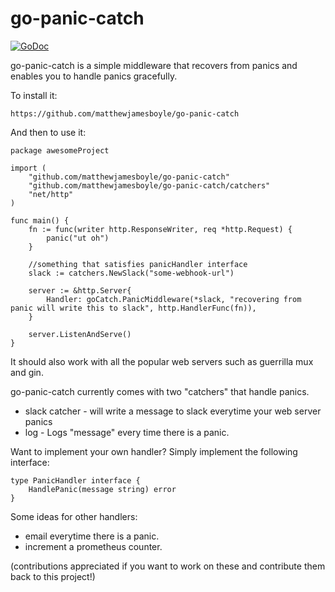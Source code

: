 # go-panic-catch
[![GoDoc](https://godoc.org/github.com/MatthewJamesBoyle/go-panic-catch?status.svg)](https://godoc.org/github.com/MatthewJamesBoyle/go-panic-catch)

go-panic-catch is a simple middleware that recovers from panics and enables you to handle panics gracefully.

To install it:

```https://github.com/matthewjamesboyle/go-panic-catch```

And then to use it:
```
package awesomeProject

import (
	"github.com/matthewjamesboyle/go-panic-catch"
	"github.com/matthewjamesboyle/go-panic-catch/catchers"
	"net/http"
)

func main() {
	fn := func(writer http.ResponseWriter, req *http.Request) {
		panic("ut oh")
	}

	//something that satisfies panicHandler interface
	slack := catchers.NewSlack("some-webhook-url")

	server := &http.Server{
		Handler: goCatch.PanicMiddleware(*slack, "recovering from panic will write this to slack", http.HandlerFunc(fn)),
	}

	server.ListenAndServe()
}

```

It should also work with all the popular web servers such as guerrilla mux and gin.

go-panic-catch currently comes with two "catchers" that handle panics.
* slack catcher - will write a message to slack everytime your web server panics
* log - Logs "message" every time there is a panic.

Want to implement your own handler? Simply implement the following interface:
```
type PanicHandler interface {
	HandlePanic(message string) error
}
```

Some ideas for other handlers:
* email everytime there is a panic.
* increment a prometheus counter.

(contributions appreciated if you want to work on these and contribute them back to this project!)
